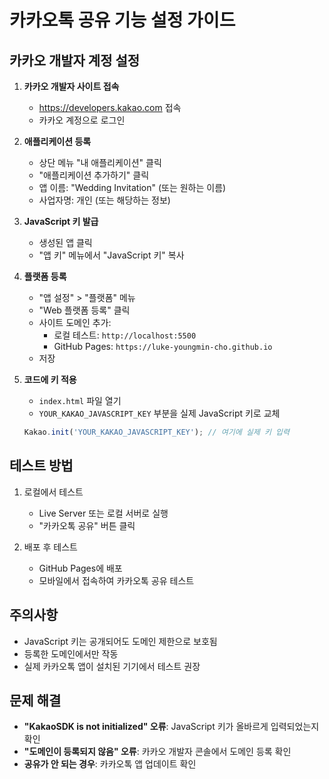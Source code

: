 # 카카오톡 공유 기능 설정 가이드

## 카카오 개발자 계정 설정

1. **카카오 개발자 사이트 접속**
   - https://developers.kakao.com 접속
   - 카카오 계정으로 로그인

2. **애플리케이션 등록**
   - 상단 메뉴 "내 애플리케이션" 클릭
   - "애플리케이션 추가하기" 클릭
   - 앱 이름: "Wedding Invitation" (또는 원하는 이름)
   - 사업자명: 개인 (또는 해당하는 정보)

3. **JavaScript 키 발급**
   - 생성된 앱 클릭
   - "앱 키" 메뉴에서 "JavaScript 키" 복사

4. **플랫폼 등록**
   - "앱 설정" > "플랫폼" 메뉴
   - "Web 플랫폼 등록" 클릭
   - 사이트 도메인 추가:
     - 로컬 테스트: `http://localhost:5500`
     - GitHub Pages: `https://luke-youngmin-cho.github.io`
   - 저장

5. **코드에 키 적용**
   - `index.html` 파일 열기
   - `YOUR_KAKAO_JAVASCRIPT_KEY` 부분을 실제 JavaScript 키로 교체
   ```javascript
   Kakao.init('YOUR_KAKAO_JAVASCRIPT_KEY'); // 여기에 실제 키 입력
   ```

## 테스트 방법

1. 로컬에서 테스트
   - Live Server 또는 로컬 서버로 실행
   - "카카오톡 공유" 버튼 클릭

2. 배포 후 테스트
   - GitHub Pages에 배포
   - 모바일에서 접속하여 카카오톡 공유 테스트

## 주의사항

- JavaScript 키는 공개되어도 도메인 제한으로 보호됨
- 등록한 도메인에서만 작동
- 실제 카카오톡 앱이 설치된 기기에서 테스트 권장

## 문제 해결

- **"KakaoSDK is not initialized" 오류**: JavaScript 키가 올바르게 입력되었는지 확인
- **"도메인이 등록되지 않음" 오류**: 카카오 개발자 콘솔에서 도메인 등록 확인
- **공유가 안 되는 경우**: 카카오톡 앱 업데이트 확인